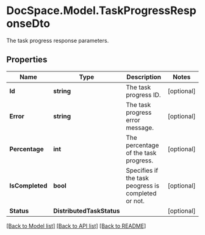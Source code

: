 # DocSpace.Model.TaskProgressResponseDto
The task progress response parameters.

## Properties

Name | Type | Description | Notes
------------ | ------------- | ------------- | -------------
**Id** | **string** | The task progress ID. | [optional] 
**Error** | **string** | The task progress error message. | [optional] 
**Percentage** | **int** | The percentage of the task progress. | [optional] 
**IsCompleted** | **bool** | Specifies if the task peogress is completed or not. | [optional] 
**Status** | **DistributedTaskStatus** |  | [optional] 

[[Back to Model list]](../README.md#documentation-for-models) [[Back to API list]](../README.md#documentation-for-api-endpoints) [[Back to README]](../README.md)

